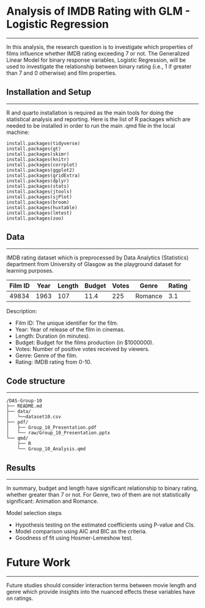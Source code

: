 # Analysis of IMDB Rating with GLM - Logistic Regression
---

In this analysis, the research question is to investigate which properties of films influence whether IMDB rating exceeding 7 or not. The Generalized Linear Model for binary response variables, Logistic Regression, will be used to investigate the relationship between binary rating (i.e., 1 if greater than 7 and 0 otherwise) and film properties.


## Installation and Setup
---

R and quarto installation is required as the main tools for doing the statistical analysis and reporting. Here is the list of R packages which are needed to be installed in order to run the main .qmd file in the local machine:
```
install.packages(tidyverse)
install.packages(gt)
install.packages(skimr)
install.packages(knitr)
install.packages(corrplot)
install.packages(ggplot2)
install.packages(gridExtra)
install.packages(dplyr)
install.packages(stats)
install.packages(jtools)
install.packages(sjPlot)
install.packages(broom)
install.packages(huxtable)
install.packages(lmtest)
install.packages(zoo)
```


## Data
---

IMDB rating dataset which is preprocessed by Data Analytics (Statistics) department from University of Glasgow as the playground dataset for learning purposes.

| Film ID | Year | Length | Budget | Votes | Genre   | Rating |
|---------|------|--------|--------|-------|---------|--------|
| 49834   | 1963 | 107    | 11.4   | 225   | Romance | 3.1    |

Description:
- Film ID: The unique identifier for the film.
- Year: Year of release of the film in cinemas.
- Length: Duration (in minutes).
- Budget: Budget for the films production (in $1000000).
- Votes: Number of positive votes received by viewers.
- Genre: Genre of the film.
- Rating: IMDB rating from 0-10.


## Code structure
---

```
/DAS-Group-10
├── README.md
├── data/
│   └──dataset10.csv
├── pdf/
│   ├── Group_10_Presentation.pdf
│   └── raw/Group_10_Presentation.pptx
└── qmd/
    ├── R
    └── Group_10_Analysis.qmd
```


## Results
---

In summary, budget and length have significant relationship to binary rating, whether greater than 7 or not. For Genre, two of them are not statistically significant: Animation and Romance.

Model selection steps
- Hypothesis testing on the estimated coefficients using P-value and CIs.
- Model comparison using AIC and BIC as the criteria.
- Goodness of fit using Hosmer-Lemeshow test.


# Future Work
---

Future studies should consider interaction terms between movie length and genre which provide insights into the nuanced effects these variables have on ratings.
